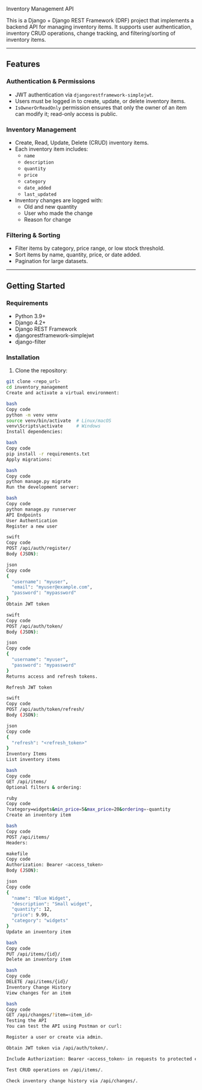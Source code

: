 Inventory Management API

This is a Django + Django REST Framework (DRF) project that implements a backend API for managing inventory items. It supports user authentication, inventory CRUD operations, change tracking, and filtering/sorting of inventory items.

---

## Features

### Authentication & Permissions

- JWT authentication via `djangorestframework-simplejwt`.
- Users must be logged in to create, update, or delete inventory items.
- `IsOwnerOrReadOnly` permission ensures that only the owner of an item can modify it; read-only access is public.

### Inventory Management

- Create, Read, Update, Delete (CRUD) inventory items.
- Each inventory item includes:
  - `name`
  - `description`
  - `quantity`
  - `price`
  - `category`
  - `date_added`
  - `last_updated`
- Inventory changes are logged with:
  - Old and new quantity
  - User who made the change
  - Reason for change

### Filtering & Sorting

- Filter items by category, price range, or low stock threshold.
- Sort items by name, quantity, price, or date added.
- Pagination for large datasets.

---

## Getting Started

### Requirements

- Python 3.9+
- Django 4.2+
- Django REST Framework
- djangorestframework-simplejwt
- django-filter

### Installation

1. Clone the repository:

```bash
git clone <repo_url>
cd inventory_management
Create and activate a virtual environment:

bash
Copy code
python -m venv venv
source venv/bin/activate  # Linux/macOS
venv\Scripts\activate     # Windows
Install dependencies:

bash
Copy code
pip install -r requirements.txt
Apply migrations:

bash
Copy code
python manage.py migrate
Run the development server:

bash
Copy code
python manage.py runserver
API Endpoints
User Authentication
Register a new user

swift
Copy code
POST /api/auth/register/
Body (JSON):

json
Copy code
{
  "username": "myuser",
  "email": "myuser@example.com",
  "password": "mypassword"
}
Obtain JWT token

swift
Copy code
POST /api/auth/token/
Body (JSON):

json
Copy code
{
  "username": "myuser",
  "password": "mypassword"
}
Returns access and refresh tokens.

Refresh JWT token

swift
Copy code
POST /api/auth/token/refresh/
Body (JSON):

json
Copy code
{
  "refresh": "<refresh_token>"
}
Inventory Items
List inventory items

bash
Copy code
GET /api/items/
Optional filters & ordering:

ruby
Copy code
?category=widgets&min_price=5&max_price=20&ordering=-quantity
Create an inventory item

bash
Copy code
POST /api/items/
Headers:

makefile
Copy code
Authorization: Bearer <access_token>
Body (JSON):

json
Copy code
{
  "name": "Blue Widget",
  "description": "Small widget",
  "quantity": 12,
  "price": 9.99,
  "category": "widgets"
}
Update an inventory item

bash
Copy code
PUT /api/items/{id}/
Delete an inventory item

bash
Copy code
DELETE /api/items/{id}/
Inventory Change History
View changes for an item

bash
Copy code
GET /api/changes/?item=<item_id>
Testing the API
You can test the API using Postman or curl:

Register a user or create via admin.

Obtain JWT token via /api/auth/token/.

Include Authorization: Bearer <access_token> in requests to protected endpoints.

Test CRUD operations on /api/items/.

Check inventory change history via /api/changes/.
```
